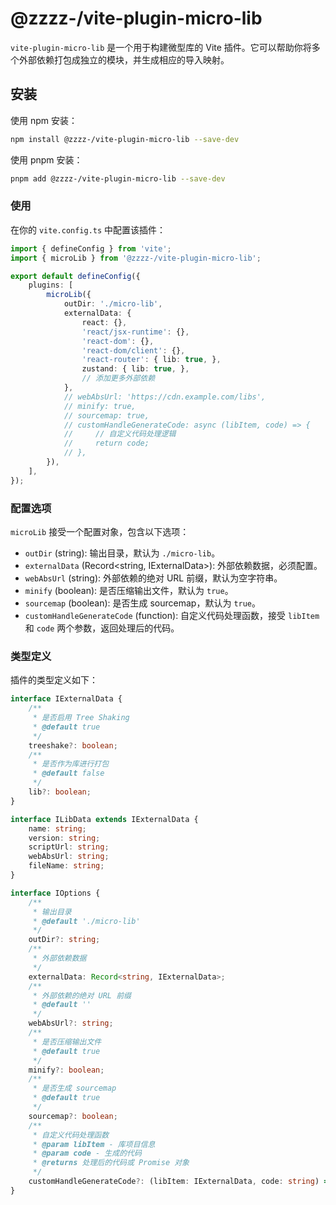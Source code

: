 # @zzzz-/vite-plugin-micro-lib

`vite-plugin-micro-lib` 是一个用于构建微型库的 Vite 插件。它可以帮助你将多个外部依赖打包成独立的模块，并生成相应的导入映射。

## 安装

使用 npm 安装：

```sh
npm install @zzzz-/vite-plugin-micro-lib --save-dev
```

使用 pnpm 安装：

```sh
pnpm add @zzzz-/vite-plugin-micro-lib --save-dev
```

### 使用

在你的 `vite.config.ts` 中配置该插件：

```ts
import { defineConfig } from 'vite';
import { microLib } from '@zzzz-/vite-plugin-micro-lib';

export default defineConfig({
    plugins: [
        microLib({
            outDir: './micro-lib',
            externalData: {
                react: {},
                'react/jsx-runtime': {},
                'react-dom': {},
                'react-dom/client': {},
                'react-router': { lib: true, },
                zustand: { lib: true, },
                // 添加更多外部依赖
            },
            // webAbsUrl: 'https://cdn.example.com/libs',
            // minify: true,
            // sourcemap: true,
            // customHandleGenerateCode: async (libItem, code) => {
            //     // 自定义代码处理逻辑
            //     return code;
            // },
        }),
    ],
});
```

### 配置选项

`microLib` 接受一个配置对象，包含以下选项：

- `outDir` (string): 输出目录，默认为 `./micro-lib`。
- `externalData` (Record<string, IExternalData>): 外部依赖数据，必须配置。
- `webAbsUrl` (string): 外部依赖的绝对 URL 前缀，默认为空字符串。
- `minify` (boolean): 是否压缩输出文件，默认为 `true`。
- `sourcemap` (boolean): 是否生成 sourcemap，默认为 `true`。
- `customHandleGenerateCode` (function): 自定义代码处理函数，接受 `libItem` 和 `code` 两个参数，返回处理后的代码。

### 类型定义

插件的类型定义如下：

```ts
interface IExternalData {
    /**
     * 是否启用 Tree Shaking
     * @default true
     */
    treeshake?: boolean;
    /**
     * 是否作为库进行打包
     * @default false
     */
    lib?: boolean;
}

interface ILibData extends IExternalData {
    name: string;
    version: string;
    scriptUrl: string;
    webAbsUrl: string;
    fileName: string;
}

interface IOptions {
    /**
     * 输出目录
     * @default './micro-lib'
     */
    outDir?: string;
    /**
     * 外部依赖数据
     */
    externalData: Record<string, IExternalData>;
    /**
     * 外部依赖的绝对 URL 前缀
     * @default ''
     */
    webAbsUrl?: string;
    /**
     * 是否压缩输出文件
     * @default true
     */
    minify?: boolean;
    /**
     * 是否生成 sourcemap
     * @default true
     */
    sourcemap?: boolean;
    /**
     * 自定义代码处理函数
     * @param libItem - 库项目信息
     * @param code - 生成的代码
     * @returns 处理后的代码或 Promise 对象
     */
    customHandleGenerateCode?: (libItem: IExternalData, code: string) => string | Promise<string>;
}
```
